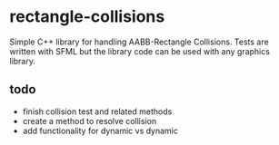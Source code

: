 # rectangle-collisions

Simple C++ library for handling AABB-Rectangle Collisions. Tests are written with SFML but the library code can be used with any graphics library.

## todo

* finish collision test and related methods
* create a method to resolve collision
* add functionality for dynamic vs dynamic